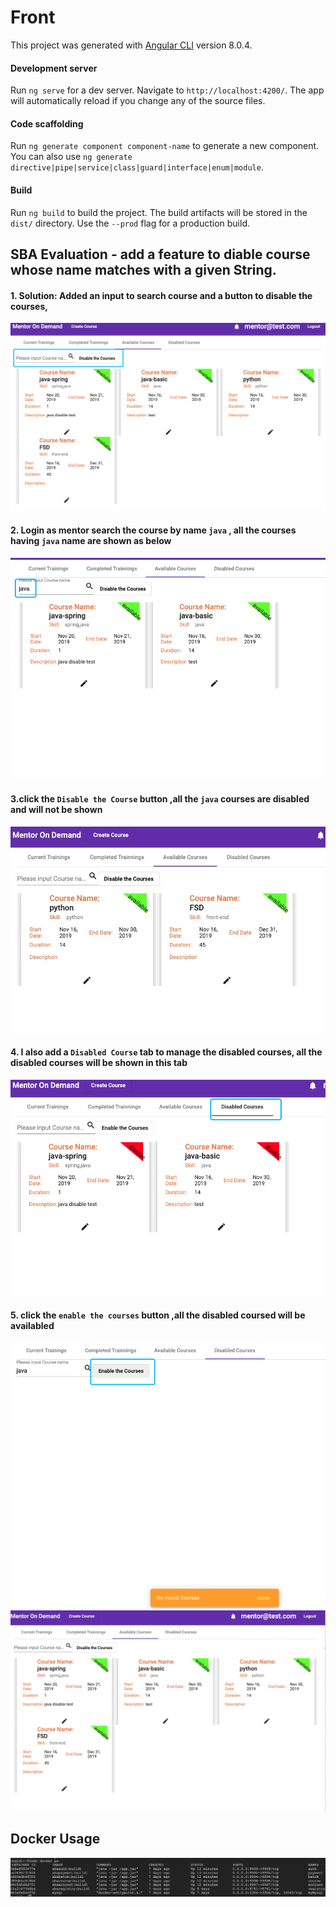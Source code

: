 # Front

This project was generated with [Angular CLI](https://github.com/angular/angular-cli) version 8.0.4.

#### Development server

Run `ng serve` for a dev server. Navigate to `http://localhost:4200/`. The app will automatically reload if you change any of the source files.

#### Code scaffolding

Run `ng generate component component-name` to generate a new component. You can also use `ng generate directive|pipe|service|class|guard|interface|enum|module`.

#### Build

Run `ng build` to build the project. The build artifacts will be stored in the `dist/` directory. Use the `--prod` flag for a production build.



##  SBA Evaluation - add a feature to diable course whose name matches with a given String.

#### 1. Solution: Added an input to search course and a button to disable the courses,
![step1](./screenshot/step1.png)

#### 2. Login as mentor search the course by name `java` , all the courses having `java` name are shown as below
![step2](./screenshot/step2.png)

#### 3.click the `Disable the Course` button ,all the `java` courses are disabled and will not be shown 
![step3](./screenshot/step3.jpeg)

#### 4. I also add a `Disabled Course` tab to manage the disabled courses, all the disabled courses will be shown in this tab
![step4](./screenshot/step4.png) 
#### 5. click the `enable the courses` button ,all the disabled coursed will be availabled 
![step5](./screenshot/step5.png) 
![step6](./screenshot/step6.png) 


## Docker Usage
![docker](./screenshot/dockerusage.jpg)




